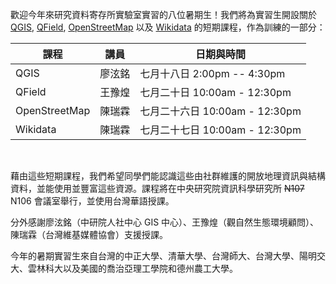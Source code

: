 歡迎今年來研究資料寄存所實驗室實習的八位暑期生！我們將為實習生開設關於 [QGIS](https://qgis.org/), [QField](https://qfield.org/), [OpenStreetMap](https://www.openstreetmap.org/) 以及 [Wikidata](https://www.wikidata.org) 的短期課程，作為訓練的一部分：

| 課程           | 講員   | 日期與時間                  | 
| ------------- | ------| -------------------------- | 
| QGIS          | 廖泫銘 | 七月十八日 2:00pm -- 4:30pm  | 
| QField        | 王豫煌 | 七月二十日 10:00am - 12:30pm | 
| OpenStreetMap | 陳瑞霖 | 七月二十六日 10:00am - 12:30pm | 
| Wikidata      | 陳瑞霖 | 七月二十七日 10:00am - 12:30pm | 

<br/>

藉由這些短期課程，我們希望同學們能認識這些由社群維護的開放地理資訊與結構資料，並能使用並豐富這些資源。課程將在中央研究院資訊科學研究所 ~~N107~~ N106 會議室舉行，並使用台灣華語授課。

分外感謝廖泫銘（中研院人社中心 GIS 中心）、王豫煌（觀自然生態環境顧問）、陳瑞霖（台灣維基媒體協會）支援授課。

今年的暑期實習生來自台灣的中正大學、清華大學、台灣師大、台灣大學、陽明交大、雲林科大以及美國的喬治亞理工學院和德州農工大學。
